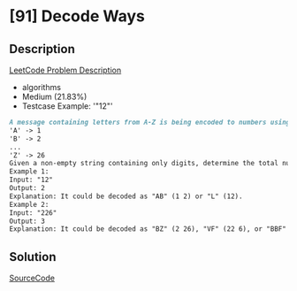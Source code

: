 # [91] Decode Ways

## Description

[LeetCode Problem Description](https://leetcode.com/problems/decode-ways/description/)

* algorithms
* Medium (21.83%)
* Testcase Example:  '"12"'

```md
A message containing letters from A-Z is being encoded to numbers using the following mapping:
'A' -> 1
'B' -> 2
...
'Z' -> 26
Given a non-empty string containing only digits, determine the total number of ways to decode it.
Example 1:
Input: "12"
Output: 2
Explanation: It could be decoded as "AB" (1 2) or "L" (12).
Example 2:
Input: "226"
Output: 3
Explanation: It could be decoded as "BZ" (2 26), "VF" (22 6), or "BBF" (2 2 6).

```

## Solution

[SourceCode](./solution.js)